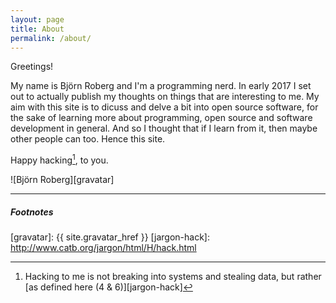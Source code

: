 ```yaml
---
layout: page
title: About
permalink: /about/
---
```


Greetings!

My name is Björn Roberg and I'm a programming nerd.
In early 2017 I set out to actually publish my thoughts on things
that are interesting to me. My aim with this site is to dicuss and delve a bit
into open source software, for the sake of learning more about programming,
open source and software development in general. And so I thought that if I learn from it,
then maybe other people can too. Hence this site.

Happy hacking[^1], to you.

![Björn Roberg][gravatar]

---

##### Footnotes

[^1]: Hacking to me is not breaking into systems and stealing data, but rather [as defined here (4 & 6)][jargon-hack]

[gravatar]: {{ site.gravatar_href }}
[jargon-hack]: http://www.catb.org/jargon/html/H/hack.html
